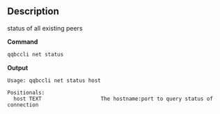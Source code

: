 ## Description
status of all existing peers

**Command**

```sh
qqbccli net status
```
**Output**

```console
Usage: qqbccli net status host

Positionals:
  host TEXT                   The hostname:port to query status of connection
```
